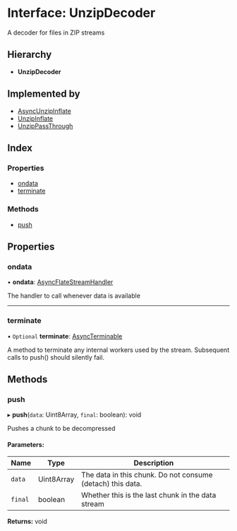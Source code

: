 # Interface: UnzipDecoder

A decoder for files in ZIP streams

## Hierarchy

* **UnzipDecoder**

## Implemented by

* [AsyncUnzipInflate](../classes/asyncunzipinflate.md)
* [UnzipInflate](../classes/unzipinflate.md)
* [UnzipPassThrough](../classes/unzippassthrough.md)

## Index

### Properties

* [ondata](unzipdecoder.md#ondata)
* [terminate](unzipdecoder.md#terminate)

### Methods

* [push](unzipdecoder.md#push)

## Properties

### ondata

•  **ondata**: [AsyncFlateStreamHandler](../README.md#asyncflatestreamhandler)

The handler to call whenever data is available

___

### terminate

• `Optional` **terminate**: [AsyncTerminable](asyncterminable.md)

A method to terminate any internal workers used by the stream. Subsequent
calls to push() should silently fail.

## Methods

### push

▸ **push**(`data`: Uint8Array, `final`: boolean): void

Pushes a chunk to be decompressed

#### Parameters:

Name | Type | Description |
------ | ------ | ------ |
`data` | Uint8Array | The data in this chunk. Do not consume (detach) this data. |
`final` | boolean | Whether this is the last chunk in the data stream  |

**Returns:** void
